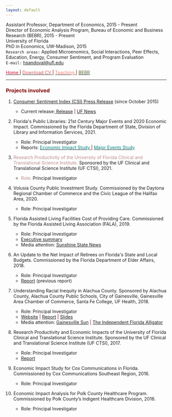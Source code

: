 ```yaml
---
layout: default
---
```


Assistant Professor, Department of Economics, 2015 - Present  
Director of Economic Analysis Program, Bureau of Economic and Business Research (BEBR), 2015 - Present  
University of Florida  
PhD in Economics, UW-Madison, 2015  
`Research areas:` Applied Microenomics, Social Interactions, Peer Effects, Education, Energy, Consumer Sentiment, and Program Evaluation  
`E-mail:` [hsandoval@ufl.edu](mailto:hsandoval@ufl.edu) 


[<span style="color: Crimson"> Home </span>](index.html) <span style="color: maroon"> &#124; </span> <a href="https://hhsandoval.github.io/CVHHSG.pdf" target="_blank"> <span style="color: IndianRed"> Download CV </span> </a> <span style="color: maroon"> &#124; </span> [<span style="color: Salmon"> Teaching </span>](teaching.html) <span style="color: maroon"> &#124; </span> [<span style="color: DarkOliveGreen"> BEBR </span>](bebr.html)

* * *

### <span style="color: maroon"> Projects involved </span>


1. [Consumer Sentiment Index (CSI) Press Release](https://www.bebr.ufl.edu/florida-consumer-sentiment/) (since October 2015)
    * Current release:[ Release](https://www.bebr.ufl.edu/wp-content/uploads/2022/05/csi_2022_31_may.pdf) <span style="color: maroon"> &#124; </span> [UF News](https://news.ufl.edu/2022/06/may-consumer-sentiment-falls/)

2. Florida's Public Libraries: 21st Century Major Events and 2020 Economic Impact. Commissioned by the Florida Department of State, Division of Library and Information Services, 2021. 
    * Role: Principal Investigator 
    * Reports: [<span style="color: teal"> Economic Impact Study </span>](https://dos.myflorida.com/library-archives/library-development/data/economic-impact/) <span style="color: maroon"> &#124; </span> [<span style="color: teal"> Major Events Study </span>](https://dos.myflorida.com/library-archives/library-development/data/major-events/)

3. <span style="color: RosyBrown"> Research Productivity of the University of Florida Clinical and Translational Science Institute. </span> Sponsored by the UF Clinical and Translational Science Institute (UF CTSI), 2021. 
    * <span style="color: RosyBrown"> Role: </span>  Principal Investigator 

4. Volusia County Public Investment Study. Commissioned by the Daytona Regional Chamber of Commerce and the Civic League of the Halifax Area, 2020. 
    * Role: Principal Investigator 

5. Florida Assisted Living Facilities Cost of Providing Care. Commissioned by the Florida Assisted Living Association (FALA), 2019.
    * Role: Principal Investigator 
    * [Executive summary](https://www.fala.org/ALF-Cost-of-Care-Study.html)
    * Media attention: [Sunshine State News](http://www.sunshinestatenews.com/story/florida-alfs-face-rising-cost-few-skilled-workers)

6. An Update to the Net Impact of Retirees on Florida's State and Local Budgets. Commissioned by the Florida Department of Elder Affairs, 2018.
    * Role: Principal Investigator 
    * [Report](https://elderaffairs.org/wp-content/uploads/Retiree-Net-Impact-on-Floridas-Budgets-1.pdf) (previous report)

7. Understanding Racial Inequity in Alachua County. Sponsored by Alachua County, Alachua County Public Schools, City of Gainesville, Gainesville Area Chamber of Commerce, Santa Fe College, UF Health, 2018.
    * Role: Principal Investigator 
    * [Website](https://www.bebr.ufl.edu/economics/racial-inequity) <span style="color: maroon"> &#124; </span> [Report](https://www.bebr.ufl.edu/sites/default/files/Research%20Reports/ri1_baseline_report.pdf) <span style="color: maroon"> &#124; </span> [Slides](https://www.bebr.ufl.edu/sites/default/files/Research%20Reports/ri3_presentation_slides.pdf)
    * Media attention: [Gainesville Sun](http://www.gainesville.com/news/20180113/disparity-study-alachua-county-blacks-face-bigger-hurdles?start=2) <span style="color: maroon"> &#124; </span> [The Independent Florida Alligator](https://www.alligator.org/news/uf-researchers-released-a-report-on-alachua-county-s-racial/article_9ddb58aa-fa22-11e7-8e34-a726da16f65c.html) 

8. Research Productivity and Economic Impacts of the University of Florida Clinical and Translational Science Institute. Sponsored by the UF Clinical and Translational Science Institute (UF CTSI), 2017.
    * Role: Principal Investigator
    * [Report](https://www.ctsi.ufl.edu/about/research-initiatives/economic-impact-analysis/) 

9. Economic Impact Study for Cox Communications in Florida. Commissioned by Cox Communications Southeast Region, 2016.
    * Role: Principal Investigator 

10. Economic Impact Analysis for Polk County Healthcare Program. Commissioned by Polk County’s Indigent Healthcare Division, 2016.
    * Role: Principal Investigator 
